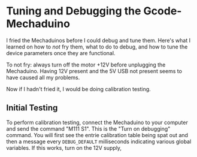 # Tuning and Debugging the Gcode-Mechaduino

I fried the Mechaduinos before I could debug and tune them. Here's what I learned on how to *not* fry them, what to do to debug, and how to tune the device parameters once they are functional.

To not fry: always turn off the motor +12V before unplugging the Mechaduino. Having 12V present and the 5V USB not present seems to have caused all my problems.

Now if I hadn't fried it, I would be doing calibration testing. 

## Initial Testing

To perform calibration testing, connect the Mechaduino to your computer and send the command "M111 S1". This is the "Turn on debugging" command. You will first see the entrie calibration table being spat out and then a message every `DEBUG_DEFAULT` milliseconds indicating various global variables. If this works, turn on the 12V supply, 